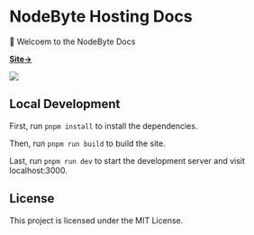# NodeByte Hosting Docs

👋 Welcoem to the NodeByte Docs

[**Site→**](https://docs.NodeByte.host)

[![](.github/screenshot.png)](https://docs.nodebyte.host/)


## Local Development

First, run `pnpm install` to install the dependencies.

Then, run `pnpm run build` to build the site.

Last, run `pnpm run dev` to start the development server and visit localhost:3000.

## License

This project is licensed under the MIT License.